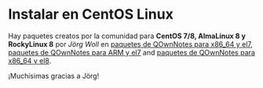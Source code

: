 # Instalar en CentOS Linux

Hay paquetes creatos por la comunidad para **CentOS 7/8, AlmaLinux 8 y RockyLinux 8** por _Jörg Woll_ en [paquetes de QOwnNotes para x86_64 y el7](http://wilhelm949.spdns.org:10443/w3bservice/7/x86_64/w3bservice/Packages/repoview/qownnotes.html), [paquetes de QOwnNotes para ARM y el7](http://wilhelm949.spdns.org:10443/w3bservice/7/armhfp/w3bservice/Packages/repoview/qownnotes.html) and [paquetes de QOwnNotes para x86_64 y el8](http://wilhelm949.spdns.org:10443/w3bservice/8/x86_64/w3bservice/Packages/repoview/qownnotes.html).

¡Muchísimas gracias a Jörg!
